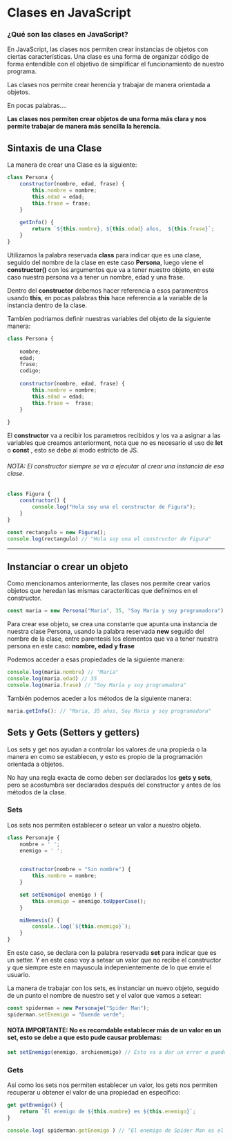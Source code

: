 # Clases en JavaScript

### ¿Qué son las clases en JavaScript?

En JavaScript, las clases nos permiten crear instancias de objetos con ciertas características. Una clase es una forma de organizar código de forma entendible con el objetivo de simplificar el funcionamiento de nuestro programa. 

Las clases nos permite crear herencia y trabajar de manera orientada a objetos.


En pocas palabras.... 

**Las clases nos permiten crear objetos de una forma más clara y nos permite trabajar de manera más sencilla la herencia.**

## Sintaxis de una Clase

La manera de crear una Clase es la siguiente: 

```javascript
class Persona {
	constructor(nombre, edad, frase) {
		this.nombre = nombre;
		this.edad = edad;
		this.frase = frase;
	}
	
	getInfo() {
		return `${this.nombre}, ${this.edad} años,  ${this.frase}`;
	}
}
```

Utilizamos la palabra reservada **class** para indicar que es una clase, seguido del nombre de la clase en este caso **Persona**, luego viene el **constructor()** con los argumentos que va a tener nuestro objeto, en este caso nuestra persona va a tener un nombre, edad y una frase.

Dentro del **constructor** debemos hacer referencia a esos paramentros usando **this**, en pocas palabras **this** hace referencia a la variable de la instancia dentro de la clase.

Tambíen podriamos definir nuestras variables del objeto de la siguiente manera: 

```javascript
class Persona {
	
	nombre;
	edad;
	frase;
	codigo;
	
	constructor(nombre, edad, frase) {
		this.nombre = nombre;
		this.edad = edad;
		this.frase =  frase;
	}
	
}
```

El **constructor** va a recibir los parametros recibidos y los va a asignar a las variables que creamos anteriorment, nota que no es necesario el uso de **let** o **const** , esto se debe al modo estricto de JS.

###### NOTA: El constructor siempre se va a ejecutar al crear una instancia de esa clase.
```javascript
class Figura {
	constructor() {
		console.log("Hola soy una el constructor de Figura");
	}
}

const rectangulo = new Figura();
console.log(rectangulo) // "Hola soy una el constructor de Figura"
```

-----------------------------------------------------------------------------------------------------------------------------------------------------------------------------

## Instanciar o crear un objeto

Como mencionamos anteriormente, las clases nos permite crear varios objetos que heredan las mismas caracteriticas que definimos en el constructor.

```javascript
const maria = new Persona("Maria", 35, "Soy Maria y soy programadora");
```
Para crear ese objeto, se crea una constante que apunta una instancia de nuestra clase Persona, usando la palabra reservada **new** seguido del nombre de la clase, entre parentesis los elementos que va a tener nuestra persona en este caso: **nombre, edad y frase**

Podemos acceder a esas propiedades de la siguiente manera: 

```javascript
console.log(maria.nombre) // "Maria"
console.log(maria.edad) // 35
console.log(maria.frase) // "Soy Maria y soy programadora"
```

También podemos aceder a los métodos de la siguiente manera:

```javascript
maria.getInfo(): // "Maria, 35 años, Soy Maria y soy programadora"
```



## Sets y Gets (Setters y getters)

Los sets y get nos ayudan a controlar los valores de una propieda o la manera en como se establecen, y esto es propio de la programación orientada a objetos.

No hay una regla exacta de como deben ser declarados los **gets y sets**, pero se acostumbra ser declarados después del constructor y antes de los métodos de la clase.

### Sets

Los sets nos permiten establecer o setear un valor a nuestro objeto.

```javascript
class Personaje {
	nombre = ' ';
	enemigo = ' ';
	

	constructor(nombre = "Sin nombre") {
		this.nombre = nombre;
	}

	set setEnemigo( enemigo ) {
		this.enemigo = enemigo.toUpperCase();
	}

	miNemesis() {
		console..log(`${this.enemigo}`);
	}
}
```

En este caso, se declara con la palabra reservada **set** para indicar que es un setter. Y en este caso voy a setear un valor que no recibe el constructor y que siempre este en mayuscula indepenientemente de lo que envie el usuario.

La manera de trabajar con los sets, es instanciar un nuevo objeto,  seguido de un punto el nombre de nuestro set y el valor que vamos a setear:

```javascript
const spiderman = new Personaje("Spider Man");
spiderman.setEnemigo = "Duende verde";
```



#### NOTA IMPORTANTE: No es recomdable establecer más de un valor en un set, esto se debe a que esto pude causar problemas:

```javascript
set setEnemigo(enemigo, archienemigo) // Esto va a dar un error o puede causar problemas
```


### Gets

Así como los sets nos permiten establecer un valor, los gets nos permiten recuperar u obtener el valor de una propiedad en especifico:

```javascript
get getEnemigo() {
	return `El enemigo de ${this.nombre} es ${this.enemigo}`;
}

console.log( spiderman.getEnemigo ) // "El enemigo de Spider Man es el DUENDE VERDE";
```
